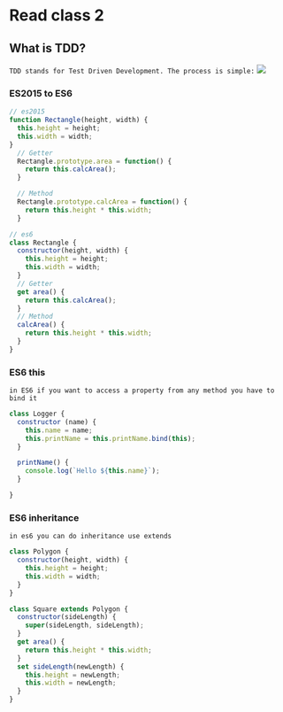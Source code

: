 # Read class 2

## What is TDD?

`TDD stands for Test Driven Development. The process is simple:`
<img src="https://miro.medium.com/max/700/1*-Qk4PaEr5CR6EQ3vhvRWyg.png" />


### ES2015 to ES6
```javascript
// es2015
function Rectangle(height, width) {
  this.height = height;
  this.width = width;
}
  // Getter
  Rectangle.prototype.area = function() {
    return this.calcArea();
  }

  // Method
  Rectangle.prototype.calcArea = function() {
    return this.height * this.width;
  }

// es6
class Rectangle {
  constructor(height, width) {
    this.height = height;
    this.width = width;
  }
  // Getter
  get area() {
    return this.calcArea();
  }
  // Method
  calcArea() {
    return this.height * this.width;
  }
}
```
### ES6 this
`in ES6 if you want to access a property from any method you have to bind it`
```javascript
class Logger {
  constructor (name) {
    this.name = name;
    this.printName = this.printName.bind(this);
  }

  printName() {
    console.log(`Hello ${this.name}`);
  }

}
```

### ES6 inheritance
`in es6 you can do inheritance use extends`

```javascript
class Polygon {
  constructor(height, width) {
    this.height = height;
    this.width = width;
  }
}

class Square extends Polygon {
  constructor(sideLength) {
    super(sideLength, sideLength);
  }
  get area() {
    return this.height * this.width;
  }
  set sideLength(newLength) {
    this.height = newLength;
    this.width = newLength;
  }
}
